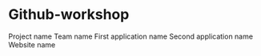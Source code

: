 # Github-workshop
Project name 
Team name
First application name
Second application name
Website name
